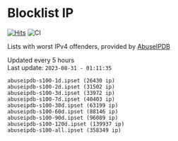 # Blocklist IP

[![Hits](https://hits.seeyoufarm.com/api/count/incr/badge.svg?url=https%3A%2F%2Fgithub.com%2Fborestad%2Fblocklist-ip%2F&count_bg=%2379C83D&title_bg=%23555555&icon=&icon_color=%23E7E7E7&title=hits&edge_flat=false)](https://hits.seeyoufarm.com)  ![CI](https://img.shields.io/github/workflow/status/borestad/blocklist-ip/CI?style=flat-square)

Lists with worst IPv4 offenders, provided by [AbuseIPDB](https://www.abuseipdb.com/)

<!-- FOOTER-PLACEHOLDER -->
Updated every 5 hours<br>
Last update: `2023-08-31 - 01:11:35`
```
abuseipdb-s100-1d.ipset (26430 ip)
abuseipdb-s100-2d.ipset (31502 ip)
abuseipdb-s100-3d.ipset (33972 ip)
abuseipdb-s100-7d.ipset (40403 ip)
abuseipdb-s100-30d.ipset (63199 ip)
abuseipdb-s100-60d.ipset (88146 ip)
abuseipdb-s100-90d.ipset (96089 ip)
abuseipdb-s100-120d.ipset (139937 ip)
abuseipdb-s100-all.ipset (358349 ip)
```
